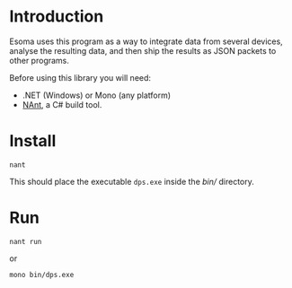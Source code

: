 Introduction
============

Esoma uses this program as a way to integrate data from several devices,
analyse the resulting data, and then ship the results as JSON packets to other
programs.

Before using this library you will need:

  - .NET (Windows) or Mono (any platform)
  - [NAnt][nant], a C# build tool.


Install
=======

    nant

This should place the executable `dps.exe` inside the _bin/_ directory.

Run
===

    nant run

or

    mono bin/dps.exe


<!-- Links -->
[nant]: http://nant.sourceforge.net/ "NAnt homepage"

<!-- vim settings -->
<!-- vim: set spelllang=en_gb: -->
<!-- vim: set spell: -->
